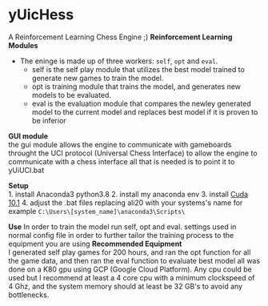 # yUicHess
A Reinforcement Learning Chess Engine ;)
**Reinforcement Learning Modules**  
- The eninge is made up of three workers: `self`, `opt` and `eval`.
	- self is the self play module that utilizes the best model trained to generate new games to train the model.
	- opt is training module that trains the model, and generates new models to be evaluated.
	- eval is the evaluation module that compares the newley generated model to the current model and replaces best model if it is proven to be inferior

**GUI module**	
	the gui module allows the engine to communicate with gameboards throught the UCI protocol (Universal Chess Interface)
	to allow the engine to communicate with a chess interface all that is needed is to point it to yUiUCI.bat

**Setup**	
	1. install Anaconda3 python3.8
	2. install my anaconda env
	3. install [Cuda 10.1](https://developer.nvidia.com/cuda-10.1-download-archive-base)
	4. adjust the .bat files replacing ali20 with your systems's name for example `C:\Users\[system_name]\anaconda3\Scripts\`

**Use**	
	In order to train the model run self, opt and eval.
	settings used in normal config file in order to further tailor the training process to the equipment you are using
**Recommended Equipment**	
	I generated self play games for 200 hours, and ran the opt function for all the game data, and then ran the eval function to evaluate best model all was done on a K80 gpu using GCP (Google Cloud Platform). Any cpu could be used but I recommend at least a 4 core cpu with a minimum clockspeed of 4 Ghz, and the system memory should at least be 32 GB's to avoid any bottlenecks.
